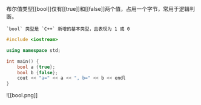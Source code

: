 布尔值类型[[bool]]仅有[[true]]和[[false]]两个值，占用一个字节，常用于逻辑判断。

```ad-note
`bool` 类型是 `C++` 新增的基本类型，且表现为 1 或 0
```

```c++
#include <iostream>

using namespace std;

int main() {
    bool a {true};
    bool b {false};
    cout << "a=" << a << ", b=" << b << endl
}
```

![[bool.png]]